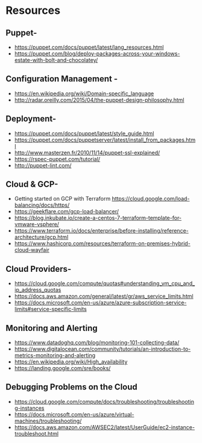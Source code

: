Resources
================

Puppet-
-------

- https://puppet.com/docs/puppet/latest/lang_resources.html
- https://puppet.com/blog/deploy-packages-across-your-windows-estate-with-bolt-and-chocolatey/

Configuration Management - 
--------------------------

- https://en.wikipedia.org/wiki/Domain-specific_language
- http://radar.oreilly.com/2015/04/the-puppet-design-philosophy.html

Deployment-
-----------

- https://puppet.com/docs/puppet/latest/style_guide.html
- https://puppet.com/docs/puppetserver/latest/install_from_packages.html
- http://www.masterzen.fr/2010/11/14/puppet-ssl-explained/
- https://rspec-puppet.com/tutorial/
- http://puppet-lint.com/

Cloud & GCP-
------------

- Getting started on GCP with Terraform https://cloud.google.com/load-balancing/docs/https/
- https://geekflare.com/gcp-load-balancer/
- https://blog.inkubate.io/create-a-centos-7-terraform-template-for-vmware-vsphere/
- https://www.terraform.io/docs/enterprise/before-installing/reference-architecture/gcp.html
- https://www.hashicorp.com/resources/terraform-on-premises-hybrid-cloud-wayfair

Cloud Providers-
----------------

- https://cloud.google.com/compute/quotas#understanding_vm_cpu_and_ip_address_quotas
- https://docs.aws.amazon.com/general/latest/gr/aws_service_limits.html
- https://docs.microsoft.com/en-us/azure/azure-subscription-service-limits#service-specific-limits

Monitoring and Alerting
-----------------------

- https://www.datadoghq.com/blog/monitoring-101-collecting-data/
- https://www.digitalocean.com/community/tutorials/an-introduction-to-metrics-monitoring-and-alerting
- https://en.wikipedia.org/wiki/High_availability
- https://landing.google.com/sre/books/

Debugging Problems on the Cloud
--------------------------------

- https://cloud.google.com/compute/docs/troubleshooting/troubleshooting-instances
- https://docs.microsoft.com/en-us/azure/virtual-machines/troubleshooting/
- https://docs.aws.amazon.com/AWSEC2/latest/UserGuide/ec2-instance-troubleshoot.html